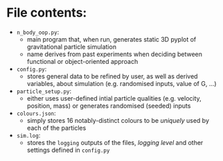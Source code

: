 
# File contents:
- `n_body_oop.py`:
    - main program that, when run, generates static 3D pyplot of gravitational particle simulation
    - name derives from past experiments when deciding between functional or object-oriented approach
- `config.py`:
    - stores general data to be refined by user, as well as derived variables, about simulation (e.g. randomised inputs, value of G, ...)
- `particle_setup.py`:
    - either uses user-defined intial particle qualities (e.g. velocity, position, mass) or generates randomised (seeded) inputs 
- `colours.json`:
    - simply stores 16 notably-distinct colours to be *uniquely* used by each of the particles
- `sim.log`:
    - stores the `logging` outputs of the files, *logging level* and other settings defined in `config.py` 
